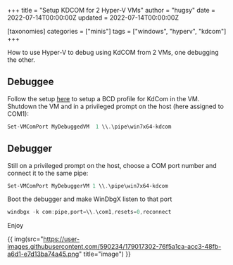 +++
title = "Setup KDCOM for 2 Hyper-V VMs"
author = "hugsy"
date = 2022-07-14T00:00:00Z
updated = 2022-07-14T00:00:00Z

[taxonomies]
categories = ["minis"]
tags = ["windows", "hyperv", "kdcom"]
+++

How to use Hyper-V to debug using KdCOM from 2 VMs, one debugging the other.

## Debuggee

Follow the setup [here](https://blahcat.github.io/posts/2017/08/07/setting-up-a-windows-vm-lab-for-kernel-debugging.html) to setup a BCD profile for KdCom in the VM. Shutdown the VM and in a privileged prompt on the host (here assigned to COM1):

```powershell
Set-VMComPort MyDebuggedVM  1 \\.\pipe\win7x64-kdcom
```


## Debugger

Still on a privileged prompt on the host, choose a COM port number and connect it to the same pipe:

```powershell
Set-VMComPort MyDebuggerVM 1 \\.\pipe\win7x64-kdcom
```

Boot the debugger and make WinDbgX listen to that port

```powershell
windbgx -k com:pipe,port=\\.\com1,resets=0,reconnect
```

Enjoy

{{ img(src="https://user-images.githubusercontent.com/590234/179017302-76f5a1ca-acc3-48fb-a6d1-e7d13ba74a45.png" title="image") }}
